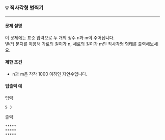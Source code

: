 ### 💡 직사각형 별찍기
***

#### 문제 설명
이 문제에는 표준 입력으로 두 개의 정수 n과 m이 주어집니다.</br>
별(*) 문자를 이용해 가로의 길이가 n, 세로의 길이가 m인 직사각형 형태를 출력해보세요.

#### 제한 조건
* n과 m은 각각 1000 이하인 자연수입니다.

#### 입출력 예
입력
```
5 3
```

출력
```
*****
*****
*****
```
